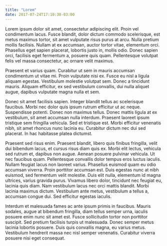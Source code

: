 ```yaml
---
title: "Lorem"
date: 2017-07-24T17:10:30-03:00
---
```


Lorem ipsum dolor sit amet, consectetur adipiscing elit. Proin vel condimentum
lacus. Fusce blandit, dolor dictum commodo scelerisque, est metus maximus
tortor, sit amet vulputate risus purus at arcu. Nulla pretium mollis facilisis.
Nullam at ex accumsan, auctor tortor vitae, elementum orci. Phasellus eget
sapien placerat, lobortis justo in, mollis odio. Donec sapien orci, facilisis
eget fermentum a, posuere quis quam. Pellentesque volutpat felis vel massa
consectetur, ac ornare velit maximus.

Praesent et varius quam. Curabitur ut sem in mauris accumsan condimentum ut
vitae mi. Proin vulputate nisi ex. Fusce eu nisl a ligula aliquam egestas.
Vestibulum molestie volutpat sem. Donec a tincidunt mauris. Aliquam efficitur,
ex sed vestibulum convallis, dui nulla aliquet augue, dapibus vulputate magna
nulla et sem.

Donec sit amet facilisis sapien. Integer blandit tellus ac scelerisque
faucibus. Morbi nec dolor quis ipsum rutrum efficitur ut ac neque. Suspendisse
potenti. Donec non maximus tellus. Donec mattis ligula at ex vestibulum, sit
amet accumsan nulla interdum. Praesent laoreet ipsum tristique sem fringilla
vehicula. Sed et tristique est. Morbi efficitur venenatis nibh, sit amet
rhoncus nunc lacinia eu. Curabitur dictum nec dui sed placerat. In hac
habitasse platea dictumst.

Praesent sed risus enim. Praesent blandit, libero quis finibus fringilla, velit
dui bibendum lacus, et cursus risus diam quis ex. Morbi elit lectus, vehicula
sed rutrum et, dapibus non augue. Aenean posuere pulvinar vehicula. Ut nec
faucibus quam. Pellentesque convallis dolor tempus eros luctus iaculis. Nullam
feugiat lacus non laoreet varius. Phasellus euismod quam eu odio accumsan
viverra. Proin porttitor accumsan est. Duis egestas nunc at nibh euismod, sed
fermentum velit molestie. Duis elit nulla, elementum id magna ultrices, varius
gravida purus. Vivamus libero dolor, tincidunt nec feugiat eu, lacinia quis
diam. Nam vestibulum lacus nec orci mattis blandit. Morbi lacinia maximus
dictum. Vestibulum ante metus, vestibulum a tellus a, accumsan congue dui. Sed
efficitur egestas iaculis.

Interdum et malesuada fames ac ante ipsum primis in faucibus. Mauris sodales,
augue at bibendum fringilla, diam tellus semper urna, iaculis posuere enim nunc
sit amet est. Fusce sollicitudin tortor non porttitor suscipit. Sed pretium
facilisis turpis ut malesuada. Donec semper metus lacinia lobortis posuere.
Duis quis convallis magna, eu varius metus. Vestibulum hendrerit massa nec nisl
semper venenatis. Curabitur viverra posuere nisi eget consequat.
